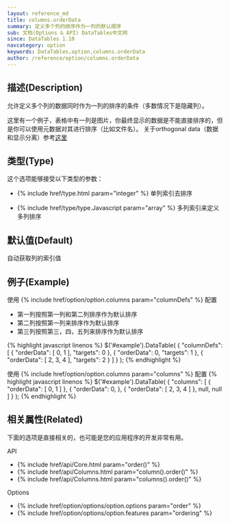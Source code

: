 ```yaml
---
layout: reference_md
title: columns.orderData
summary: 定义多个列的排序作为一列的默认顺序
sub: 文档(Options & API) DataTables中文网
since: DataTables 1.10
navcategory: option
keywords: DataTables,option,columns.orderData
author: /reference/option/columns.orderData
---
```


## 描述(Description)
允许定义多个列的数据同时作为一列的排序的条件（多数情况下是隐藏列）。

这里有一个例子，表格中有一列是图片，你最终显示的数据是不能直接排序的，但是你可以使用元数据对其进行排序（比如文件名）。
关于orthogonal data（数据和显示分离）参考[这里](https://datatables.net/manual/data/orthogonal-data)

## 类型(Type)
这个选项能够接受以下类型的参数：

- {% include href/type.html param="integer" %}
单列索引去排序

- {% include href/type/type.Javascript param="array" %}
多列索引来定义多列排序

## 默认值(Default)
自动获取列的索引值


## 例子(Example)
使用 {% include href/option/option.columns param="columnDefs" %} 配置


- 第一列按照第一列和第二列排序作为默认排序
- 第二列按照第一列来排序作为默认排序
- 第三列按照第三，四，五列来排序作为默认排序

{% highlight javascript linenos %}
$('#example').DataTable( {
    "columnDefs": [
          { "orderData": [ 0, 1 ],    "targets": 0 },
          { "orderData": 0,           "targets": 1 },
          { "orderData": [ 2, 3, 4 ], "targets": 2 }
        ]
} );
{% endhighlight %}

使用 {% include href/option/option.columns param="columns" %} 配置
{% highlight javascript linenos %}
$('#example').DataTable( {
      "columns": [
         { "orderData": [ 0, 1 ] },
         { "orderData": 0, },
         { "orderData": [ 2, 3, 4 ] },
         null,
         null
       ]
} );
{% endhighlight %}

## 相关属性(Related)
下面的选项是直接相关的，也可能是您的应用程序的开发非常有用。

API

- {% include href/api/Core.html param="order()" %}
- {% include href/api/Columns.html param="column().order()" %}
- {% include href/api/Columns.html param="columns().order()" %}

Options

- {% include href/option/options/option.options param="order" %}
- {% include href/option/options/option.features param="ordering" %}



